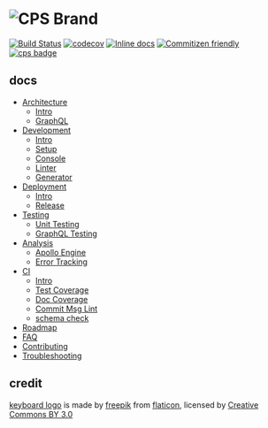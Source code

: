 
![CPS Brand](https://github.com/mydearxym/mastani_server/blob/dev/docs/snapshots/cps_logo_md.png)
=========
[![Build Status](https://travis-ci.org/coderplanets/coderplanets_server.svg?branch=dev)](https://travis-ci.org/coderplanets/coderplanets_server)
[![codecov](https://codecov.io/gh/coderplanets/coderplanets_server/branch/dev/graph/badge.svg)](https://codecov.io/gh/coderplanets/coderplanets_server)
[![Inline docs](http://inch-ci.org/github/coderplanets/coderplanets_server.svg)](http://inch-ci.org/github/coderplanets/coderplanets_server)
[![Commitizen friendly](https://img.shields.io/badge/commitizen-friendly-brightgreen.svg)](https://conventionalcommits.org/)
[![cps badge](https://badgen.net/badge/join%20community/on%20coderplanets/9cb77b)](https://github.com/coderplanets/coderplanets_server)


## docs 

- [Architecture](architecture)
  - [Intro](docs/architecture/intro.md)
  - [GraphQL](docs/architecture/grqphQL.md)
- [Development](development)
  - [Intro](docs/development/intro.md)
  - [Setup](docs/development/setup.md)
  - [Console](docs/development/console.md)
  - [Linter](docs/development/linter.md)
  - [Generator](development/generator.md)
- [Deployment](deployment)
  - [Intro](docs/deployment/intro.md)
  - [Release](docs/deployment/release.md)
- [Testing](testing)
  - [Unit Testing](docs/testing/unit-testing.md)
  - [GraphQL Testing](docs/testing/graphql-testing.md)
- [Analysis](analysis)
  - [Apollo Engine](docs/analysis/apollo-engine.md)
  - [Error Tracking](docs/analysis/error-tracking.md)
- [CI](ci)
  - [Intro](docs/ci/intro.md)
  - [Test Coverage](docs/ci/test-coverage.md)
  - [Doc Coverage](docs/ci/doc-coverage.md)
  - [Commit Msg Lint](docs/ci/commit-msg-lint.md)
  - [schema check](docs/ci/schema-check.md)
- [Roadmap](docs/Roadmap.md)
- [FAQ](docs/FAQ.md)
- [Contributing](docs/Contributing.md)
- [Troubleshooting](docs/Troubleshooting.md)


## credit 

[keyboard logo](https://www.flaticon.com/free-icon/keyboard_211884#term=keyboard&page=8&position=88) is made by
[freepik](https://www.flaticon.com/authors/freepik) from
[flaticon](https://www.flaticon.com), licensed by [Creative Commons BY 3.0](http://creativecommons.org/licenses/by/3.0)
